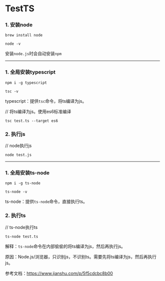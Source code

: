 # TestTS

### 1. 安装node

`brew install node`

`node -v`

安装`node.js`时会自动安装`npm`

---

### 1. 全局安装typescript

`npm i -g typescript`

`tsc -v`

typescript：提供`tsc`命令，将ts编译为js。

// 将ts编译为js。使用es6标准编译

`tsc test.ts --target es6`

### 2. 执行js

// node执行js

`node test.js`

---

### 1. 全局安装ts-node

`npm i -g ts-node`

`ts-node -v`

ts-node：提供`ts-node`命令，直接执行ts。

### 2. 执行ts

// ts-node执行ts

`ts-node test.ts`

解释：`ts-node`命令在内部偷偷的将ts编译为js，然后再执行js。

原因：Node.js/浏览器，只识别js，不识别ts。需要先将ts编译为js，然后再执行js。

参考文档：https://www.jianshu.com/p/5f5cdcbc8b00
